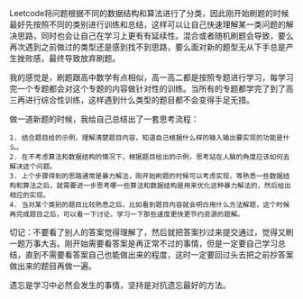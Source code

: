 Leetcode将问题根据不同的数据结构和算法进行了分类，因此刚开始刷题的时候最好先按照不同的类别进行训练和总结，这样可以让自己快速理解某一类问题的解决思路，同时也会让自己在学习上更有有延续性。混合或者随机刷题会导致，要么再次遇到之前做过的类型还是感到找不到思路，要么面对新的题型无从下手总是产生挫败感，最终导致放弃刷题。

我的感觉是，刷题跟高中数学有点相似，高一高二都是按照专题进行学习，每学习完一个专题都会对这个专题的内容做针对性的训练。当所有的专题都学完了到了高三再进行综合性训练，这样遇到什么类型的题目都不会变得手足无措。

做一道新题的时候，我给自己总结出了一套思考流程：

    1. 结合题目给的示例，理解清楚题目内容，知道自己根据什么样的输入输出要实现的功能是什么。
    2. 在不考虑算法和数据结构的情况下，根据题目给出的示例，思考站在人脑的角度应该如何去解决这个问题。
    3. 上个步骤得到的思路通常是暴力解法，刚开始刷题的时候可以考虑实现，等熟悉一些数据结构和算法之后，就需要进一步思考哪一些算法和数据结构是用来优化这种暴力解法的，然后给出相应的实现。
    4. 当对某个类别的题目比较熟悉之后，比如看到题目内容就会明白用什么方法解题，这个时候再完成题目之后，可以看一下讨论，学习一下那些速度更快更节约资源的题解。

切记：不要看了别人的答案觉得理解了，然后就把答案抄过来提交通过，觉得又刷一题万事大吉。刚开始需要看答案是再正常不过的事情，但是一定要自己学习总结，直到不需要看答案自己也能做出来的程度，这时一定要回过头去把之前抄答案做出来的题目再做一遍。

遗忘是学习中必然会发生的事情，坚持是对抗遗忘最好的方法。